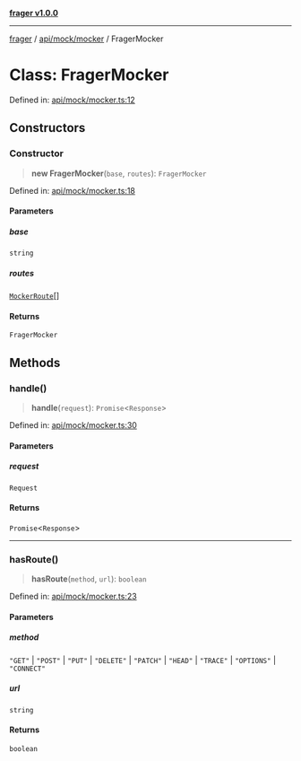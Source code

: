 [**frager v1.0.0**](../../../../README.md)

***

[frager](../../../../modules.md) / [api/mock/mocker](../README.md) / FragerMocker

# Class: FragerMocker

Defined in: [api/mock/mocker.ts:12](https://github.com/kkatou7209/frager/blob/491d0c84b17cb650ad82291d75ba89f1fb98e121/lib/api/mock/mocker.ts#L12)

## Constructors

### Constructor

> **new FragerMocker**(`base`, `routes`): `FragerMocker`

Defined in: [api/mock/mocker.ts:18](https://github.com/kkatou7209/frager/blob/491d0c84b17cb650ad82291d75ba89f1fb98e121/lib/api/mock/mocker.ts#L18)

#### Parameters

##### base

`string`

##### routes

[`MockerRoute`](../type-aliases/MockerRoute.md)[]

#### Returns

`FragerMocker`

## Methods

### handle()

> **handle**(`request`): `Promise`\<`Response`\>

Defined in: [api/mock/mocker.ts:30](https://github.com/kkatou7209/frager/blob/491d0c84b17cb650ad82291d75ba89f1fb98e121/lib/api/mock/mocker.ts#L30)

#### Parameters

##### request

`Request`

#### Returns

`Promise`\<`Response`\>

***

### hasRoute()

> **hasRoute**(`method`, `url`): `boolean`

Defined in: [api/mock/mocker.ts:23](https://github.com/kkatou7209/frager/blob/491d0c84b17cb650ad82291d75ba89f1fb98e121/lib/api/mock/mocker.ts#L23)

#### Parameters

##### method

`"GET"` | `"POST"` | `"PUT"` | `"DELETE"` | `"PATCH"` | `"HEAD"` | `"TRACE"` | `"OPTIONS"` | `"CONNECT"`

##### url

`string`

#### Returns

`boolean`
